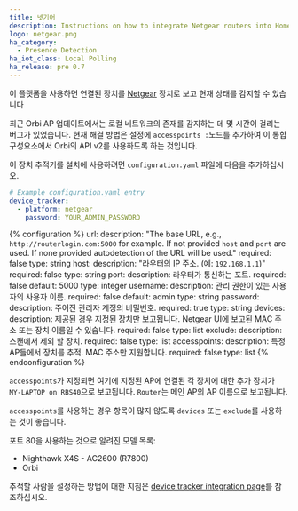 ```yaml
---
title: 넷기어
description: Instructions on how to integrate Netgear routers into Home Assistant.
logo: netgear.png
ha_category:
  - Presence Detection
ha_iot_class: Local Polling
ha_release: pre 0.7
---
```


이 플랫폼을 사용하면 연결된 장치를 [Netgear](https://www.netgear.com/) 장치로 보고 현재 상태를 감지할 수 있습니다

<div class='note'>

최근 Orbi AP 업데이트에서는 로컬 네트워크의 존재를 감지하는 데 몇 시간이 걸리는 버그가 있었습니다. 현재 해결 방법은 설정에 `accesspoints :`노드를 추가하여 이 통합구성요소에서 Orbi의 API v2를 사용하도록 하는 것입니다.

</div>

이 장치 추적기를 설치에 사용하려면 `configuration.yaml` 파일에 다음을 추가하십시오.

```yaml
# Example configuration.yaml entry
device_tracker:
  - platform: netgear
    password: YOUR_ADMIN_PASSWORD
```

{% configuration %}
url:
  description: "The base URL, e.g., `http://routerlogin.com:5000` for example. If not provided `host` and `port` are used. If none provided autodetection of the URL will be used." 
  required: false
  type: string
host:
  description: "라우터의 IP 주소. (예: `192.168.1.1`)"
  required: false
  type: string
port:
  description: 라우터가 통신하는 포트.
  required: false
  default: 5000
  type: integer
username:
  description: 관리 권한이 있는 사용자의 사용자 이름.
  required: false
  default: admin
  type: string
password:
  description: 주어진 관리자 계정의 비밀번호.
  required: true
  type: string
devices:
  description: 제공된 경우 지정된 장치만 보고됩니다. Netgear UI에 보고된 MAC 주소 또는 장치 이름일 수 있습니다.
  required: false
  type: list
exclude:
  description: 스캔에서 제외 할 장치.
  required: false
  type: list
accesspoints:
  description: 특정 AP들에서 장치를 추적. MAC 주소만 지원합니다.
  required: false
  type: list
{% endconfiguration %}

`accesspoints`가 지정되면 여기에 지정된 AP에 연결된 각 장치에 대한 추가 장치가 `MY-LAPTOP on RBS40`으로 보고됩니다. `Router`는 메인 AP의 AP 이름으로 보고됩니다.

`accesspoints`를 사용하는 경우 항목이 많지 않도록 `devices` 또는 `exclude`를 사용하는 것이 좋습니다.

포트 80을 사용하는 것으로 알려진 모델 목록:
- Nighthawk X4S - AC2600 (R7800)
- Orbi

추적할 사람을 설정하는 방법에 대한 지침은 [device tracker integration page](/integrations/device_tracker/)를 참조하십시오.